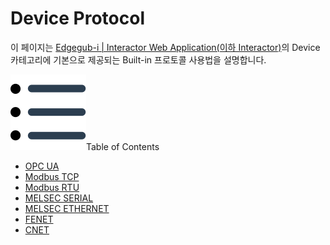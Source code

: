 # Device Protocol
이 페이지는 <u>Edgegub-i | Interactor Web Application(이하 Interactor)</u>의 Device 카테고리에 기본으로 제공되는 Built-in 프로토콜 사용법을 설명합니다.

<div class="toc-title"><img src="../../img/icon/list.svg">Table of Contents</div>

- [OPC UA](#)
- [Modbus TCP](modbusTcp.md)
- [Modbus RTU](#)
- [MELSEC SERIAL](#)
- [MELSEC ETHERNET](melsecE.md)
- [FENET](fenet.md)
- [CNET](#)
